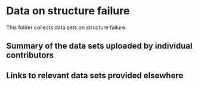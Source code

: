 # Data on structure failure

This folder collects data sets on structure failure. 

## Summary of the data sets uploaded by individual contributors

## Links to relevant data sets provided elsewhere


